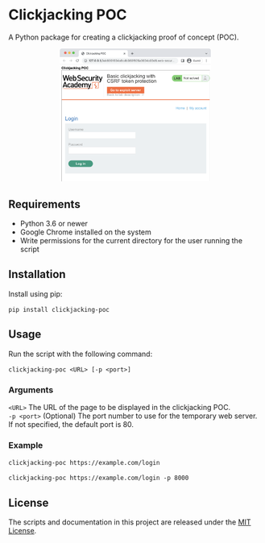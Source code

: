 # Clickjacking POC
A Python package for creating a clickjacking proof of concept (POC).

<p align="center"><img src="https://raw.githubusercontent.com/marksowell/Clickjacking-POC/main/images/screenshot.png" width="300px" />

## Requirements

- Python 3.6 or newer
- Google Chrome installed on the system
- Write permissions for the current directory for the user running the script

## Installation
Install using pip:

```
pip install clickjacking-poc
```

## Usage
Run the script with the following command:

```
clickjacking-poc <URL> [-p <port>]
```

### Arguments
`<URL>`      The URL of the page to be displayed in the clickjacking POC.  
`-p <port>` (Optional) The port number to use for the temporary web server. If not specified, the default port is 80.

### Example

```
clickjacking-poc https://example.com/login
```

```
clickjacking-poc https://example.com/login -p 8000
```

## License
The scripts and documentation in this project are released under the [MIT License](https://github.com/marksowell/Clickjacking-POC/blob/main/LICENSE.txt).